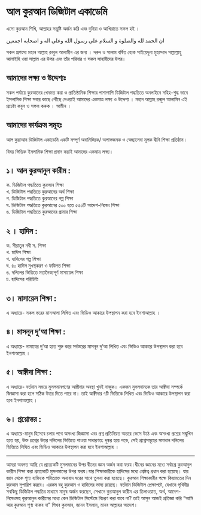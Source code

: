 # আল কুরআন ডিজিটাল একাডেমি
এসো কুরআন শিখি, আল্লাহর সন্তুষ্টি অর্জন করি এবং দুনিয়া ও আখিরাতে সফল হই ।

ان الحمد لله والصلوة و السلام على رسول الله وعلى اله و اصحابه اجمعين

সকল প্রশংসা মহান আল্লাহ রব্বুল আলামীন এর জন্য । দরুদ ও সালাম বর্ষিত হোক সাইয়েদুনা মুহাম্মাদ সাল্লাল্লাহু আলাইহি ওয়া সাল্লাম এর উপর এবং তাঁর পরিবার ও সকল সাহাবীদের উপর।

## আমাদের লক্ষ্য ও উদ্দেশ্যঃ
সকল পর্যায়ে কুরআনের খেদমত করা ও প্রাতিষ্ঠানিক শিক্ষার পাশাপাশি ডিজিটাল পদ্ধতিতে অনলাইনে সহিহ-শুদ্ধ ভাবে ইসলামিক শিক্ষা সবার কাছে পৌঁছে দেওয়াই আমাদের একমাত্র লক্ষ্য ও উদ্দেশ্য । মহান আল্লাহ রব্বুল আলামিন এই প্রচেষ্টা কবুল ও সফল করুক । আমীন । 

## আমাদের কার্যক্রম সমূহঃ
আল কুরাআন ডিজিটাল একাডেমি একটি সম্পূর্ণ অবানিজ্যিক/ অলাভজনক ও স্বেচ্ছাসেবা মূলক দ্বীনি শিক্ষা প্রতিষ্ঠান।

বিষয় ভিত্তিক ইসলামিক শিক্ষা প্রদান করাই আমাদের একমাত্র লক্ষ্য।

## ১। আল কুরআনুল কারীম :

ক. ডিজিটাল পদ্ধতিতে কুরআন শিক্ষা <br/>
খ. ডিজিটাল পদ্ধতিতে কুরআনের অর্থ শিক্ষা <br/>
গ. ডিজিটাল পদ্ধতিতে কুরআনের গল্প শিক্ষা <br/>
ঘ. ডিজিটাল পদ্ধতিতে কুরআনের ৫০০ হতে ৫৫০টি আদেশ-নিষেধ শিক্ষা <br/>
ঙ. ডিজিটাল পদ্ধতিতে কুরআনের গ্রামার শিক্ষা <br/>

## ২ । হাদিস :

ক. সীরাতুন নবী স. শিক্ষা <br/>
খ. হাদিস শিক্ষা <br/>
গ. হাদিসের গল্প শিক্ষা <br/>
ঘ. ৪০ হাদিস মুখস্থকরণ ও ফযিলত শিক্ষা <br/>
ঙ. দলিলের ভিত্তিতে মতানৈক্যপূর্ণ মাসায়েল শিক্ষা <br/>
চ. হাদিসের পরিচিতি <br/>

## ৩। মাসায়েল শিক্ষা : 
এ অধ্যায়ে- সকল স্তরের মাসআলা লিখিত এবং ভিডিও আকারে উপস্থাপন করা হবে ইনশাআল্লাহ ।

## ৪। মাসনূন দু’আ শিক্ষা : 
এ অধ্যায়ে- নামাযের দু্’আ হতে শুরু করে সর্বস্তরের মাসনূন দু’আ লিখিত এবং ভিডিও আকারে উপস্থাপন করা হবে ইনশাআল্লাহ ।

## ৫। আক্বীদা শিক্ষা : 
এ অধ্যায়ে- বর্তমান সময়ে মুসলমানগণের আক্বীদার অবস্থা খুবই নাজুক। একজন মুসলমানকে তার আক্বীদা সম্পর্কে জিজ্ঞাসা করা হলে সঠিক উত্তর দিতে পারে না। তাই আক্বীদার ৭টি ভিত্তিকে লিখিত এবং ভিডিও আকারে উপস্থাপন করা হবে ইনশাআল্লাহ ।

## ৬। প্রশ্নোত্তর : 
এ অধ্যায়ে-মানুষ হিসেবে চলার পথে অসংখ্য জিজ্ঞাসা এবং প্রশ্ন প্রতিনিয়ত অন্তরে ভেসে উঠে এবং অসংখ্য প্রশ্নের সন্মুখিন হতে হয়, উক্ত প্রশ্নের উত্তর দলিলের ভিত্তিতে পাওয়া সাধারণত: দুষ্কর হয়ে পড়ে, সেই প্রশ্নেসমূহের সমাধান দলিলের ভিত্তিতে লিখিত এবং ভিডিও আকারে উপস্থাপন করা হবে ইনশাআল্লাহ ।

*** 

আমরা অবগত আছি যে প্রত্যেকটি মুসলমানের উপর দ্বীনের জ্ঞান অর্জন করা ফরয।দ্বীনের জ্ঞানের মধ্যে সর্বাগ্রে কুরআনুল কারীম শিক্ষা করা প্রত্যেকটি মুসলমানের উপর ফরয।যার শিক্ষাকারীকে হাদিসের মধ্যে শ্রেষ্ঠত্ব প্রধান করা হয়েছে। যার জ্ঞান থেকে শূণ্য ব্যক্তিকে পরিত্যাক্ত অনাবাদ ঘরের সাথে তুলনা করা হয়েছে। কুরআন শিক্ষাকারীর পক্ষে কিয়ামতের দিন কুরআন সুপারিশ করবে। এরকম বহু কুরআন ও হাদিসের ভাষ্য রয়েছে। বর্তমান ডিজিটাল প্রেক্ষাপটে, যেখানে পৃথিবীর সবকিছু ডিজিটাল পদ্ধতির মাধ্যমে মানুষ অর্জন করছেন, সেখানে কুরআনুল কারীম এর তিলাওয়াত, অর্থ, আদেশ-নিষেধসহ কুরআনুল কারীমের মধ্যে কেন ডিজিটাল সিস্টেমে বিচরণ করা যাবে না? তাই আসুন আজই প্রতিজ্ঞা করি “আমি আর কুরআন শূণ্য থাকব না” শিখব কুরআন, জানব ইসলাম, মানব আল্লাহর আদেশ।
